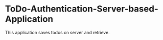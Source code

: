 # ToDo-Authentication-Server-based-Application
This application saves todos on server and retrieve.

